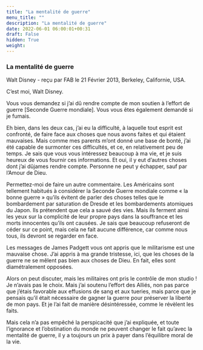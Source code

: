 ```yaml
---
title: "La mentalité de guerre"
menu_title: ""
description: "La mentalité de guerre"
date: 2022-06-01 06:00:01+00:31
draft: False
hidden: True
weight:
---
```

### La mentalité de guerre

Walt Disney - reçu par FAB le 21 Février 2013, Berkeley, Californie, USA.

C’est moi, Walt Disney.

Vous vous demandez si j’ai dû rendre compte de mon soutien à l’effort de guerre [Seconde Guerre mondiale]. Vous vous êtes également demandé si je fumais.

Eh bien, dans les deux cas, j’ai eu la difficulté, à laquelle tout esprit est confronté, de faire face aux choses que nous avons faites et qui étaient mauvaises. Mais comme mes parents m’ont donné une base de bonté, j’ai été capable de surmonter ces difficultés, et ce, en relativement peu de temps. Je sais que vous vous intéressez beaucoup à ma vie, et je suis heureux de vous fournir ces informations. Et oui, il y eut d’autres choses dont j’ai dûjames rendre compte. Personne ne peut y échapper, sauf par l’Amour de Dieu.

Permettez-moi de faire un autre commentaire. Les Américains sont tellement habitués à considérer la Seconde Guerre mondiale comme « la bonne guerre » qu’ils évitent de parler des choses telles que le bombardement par saturation de Dresde et les bombardements atomiques du Japon. Ils prétendent que cela a sauvé des vies. Mais ils ferment ainsi les yeux sur la complicité de leur propre pays dans la souffrance et les morts innocentes qu’ils ont causées. Je sais que beaucoup refuseront de céder sur ce point, mais cela ne fait aucune différence, car comme nous tous, ils devront se regarder en face.

Les messages de James Padgett vous ont appris que le militarisme est une mauvaise chose. J’ai appris à ma grande tristesse, ici, que les choses de la guerre ne se mêlent pas bien aux choses de Dieu. En fait, elles sont diamétralement opposées.

Alors on peut discuter, mais les militaires ont pris le contrôle de mon studio ! Je n’avais pas le choix. Mais j’ai soutenu l’effort des Alliés, non pas parce que j’étais favorable aux effusions de sang et aux tueries, mais parce que je pensais qu’il était nécessaire de gagner la guerre pour préserver la liberté de mon pays. Et je l’ai fait de manière désintéressée, comme le révèlent les faits.

Mais cela n’a pas empêché la perspicacité que j’ai expliquée, et toute l’ignorance et l’obstination du monde ne peuvent changer le fait qu’avec la mentalité de guerre, il y a toujours un prix à payer dans l’équilibre moral de la vie.
